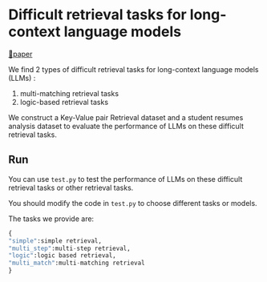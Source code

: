 # Difficult retrieval tasks for long-context language models

[📜paper](https://arxiv.org/abs/2110.06767)

We find 2 types of difficult retrieval tasks for long-context language models (LLMs) :
1. multi-matching retrieval tasks
2. logic-based retrieval tasks

We construct a Key-Value pair Retrieval dataset and a student resumes analysis dataset to evaluate the performance of LLMs on these difficult retrieval tasks.

## Run
You can use ``test.py`` to test the performance of LLMs on these difficult retrieval tasks or other retrieval tasks.

You should modify the code in ``test.py`` to choose different tasks or models.

The tasks we provide are:
```python
{
"simple":simple retrieval,
"multi_step":multi-step retrieval,
"logic":logic based retrieval,
"multi_match":multi-matching retrieval
}
```

